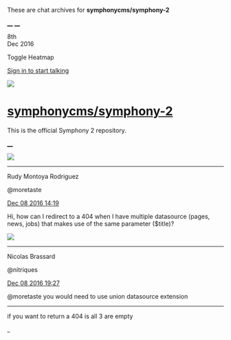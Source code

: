 These are chat archives for **symphonycms/symphony-2**

[__](/symphonycms/symphony-2/archives/2016/12/09)
[__](/symphonycms/symphony-2/archives/2016/12/07)

8th  
Dec 2016

Toggle Heatmap

[Sign in to start talking](/login?action=login&button=archive-login)

![](https://avatars-02.gitter.im/group/iv/3/57542c45c43b8c601977197e?s=48)

#  [symphonycms/symphony-2](/symphonycms/symphony-2)

This is the official Symphony 2 repository.

[ __ ](/orgs/symphonycms/rooms "More symphonycms rooms" )

![](https://avatars2.githubusercontent.com/u/857982?v=3&s=30)

__ __

Rudy Montoya Rodriguez

@moretaste

[Dec 08 2016
14:19](https://gitter.im/symphonycms/symphony-2?at=58496be90da034021b84fa95 ""
)

Hi, how can I redirect to a 404 when I have multiple datasource (pages, news,
jobs) that makes use of the same parameter ($title)?

![](https://avatars1.githubusercontent.com/u/771169?v=3&s=30)

__ __

Nicolas Brassard

@nitriques

[Dec 08 2016
19:27](https://gitter.im/symphonycms/symphony-2?at=5849b42f0da034021b86ea43 ""
)

@moretaste you would need to use union datasource extension

__ __

if you want to return a 404 is all 3 are empty

_

